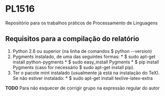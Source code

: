 # PL1516
Repositório para os trabalhos práticos de Processamento de Linguagens

## Requisitos para a compilação do relatório
  
  1. Python 2.6 ou superior (na linha de comandos $ python --version)
  2. Pygments instalado, de uma das seguintes formas:
	* $ sudo apt-get install python-pygments
	* $ sudo easy_install Pygments
	* $ pip install Pygments (caso for necessário $ sudo apt-get install pip).
  3. Ter o pacote mint instalado (usualmente já está na instalação do TeX). Se
     não estiver instalado:
	* $ sudo apt-get install texlive-latex-extra



**TODO** Para não esquecer de corrigir grupo na expressão regular do autor
